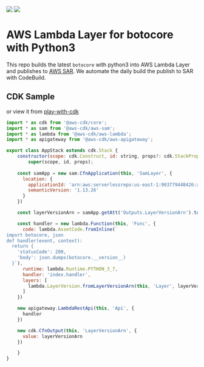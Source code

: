 [![](https://codebuild.ap-northeast-1.amazonaws.com/badges?uuid=eyJlbmNyeXB0ZWREYXRhIjoiRVM5ckpBWGJEZ3FwbXExdklnNmQ1cHpvclVMQ01OSEU3NnVBRGFsc0EyMUVVazN6VkxodmtvSnJ1L21KK0Fjd01OaDM1bDhuOGdrVElxTXhpZHdJQVowPSIsIml2UGFyYW1ldGVyU3BlYyI6ImV3MDlKbDRPdUhPajZiVzIiLCJtYXRlcmlhbFNldFNlcmlhbCI6MX0%3D&branch=master)](https://serverlessrepo.aws.amazon.com/applications/arn:aws:serverlessrepo:us-east-1:903779448426:applications~lambda-layer-botocore)
[![](https://img.shields.io/badge/Available-serverless%20app%20repository-blue.svg)](https://serverlessrepo.aws.amazon.com/applications/arn:aws:serverlessrepo:us-east-1:903779448426:applications~lambda-layer-botocore)






# AWS Lambda Layer for botocore with Python3

This repo builds the latest `botocore` with python3 into AWS Lambda Layer and publishes to [AWS SAR](https://serverlessrepo.aws.amazon.com/applications/arn:aws:serverlessrepo:us-east-1:903779448426:applications~lambda-layer-botocore). We automate the daily build the publish to SAR with CodeBuild.


## CDK Sample

or view it from [play-with-cdk](https://play-with-cdk.com?s=fe4baddf43edc293e3b81fa8bd2b6766)

```js
import * as cdk from '@aws-cdk/core';
import * as sam from '@aws-cdk/aws-sam';
import * as lambda from '@aws-cdk/aws-lambda';
import * as apigateway from '@aws-cdk/aws-apigateway';

export class AppStack extends cdk.Stack {
    constructor(scope: cdk.Construct, id: string, props?: cdk.StackProps) {
        super(scope, id, props);
    
    const samApp = new sam.CfnApplication(this, 'SamLayer', {
      location: {
        applicationId: 'arn:aws:serverlessrepo:us-east-1:903779448426:applications/lambda-layer-botocore',
        semanticVersion: '1.13.26'
      }
    })

    const layerVersionArn = samApp.getAtt('Outputs.LayerVersionArn').toString();

    const handler = new lambda.Function(this, 'Func', {
      code: lambda.AssetCode.fromInline(`
import botocore, json
def handler(event, context):
  return {
    'statusCode': 200,
    'body': json.dumps(botocore.__version__)
  }`),
      runtime: lambda.Runtime.PYTHON_3_7,
      handler: 'index.handler',
      layers: [
        lambda.LayerVersion.fromLayerVersionArn(this, 'Layer', layerVersionArn)
      ]
    })

    new apigateway.LambdaRestApi(this, 'Api', {
      handler
    })

    new cdk.CfnOutput(this, 'LayerVersionArn', {
      value: layerVersionArn
    })

    }
}
```
